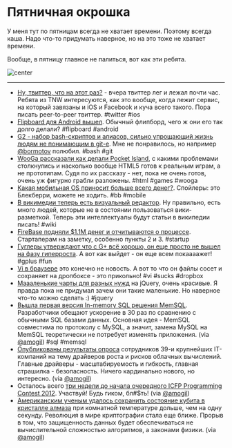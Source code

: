 # Пятничная окрошка

У меня тут по пятницам всегда не хватает времени. Поэтому всегда каша. Надо что-то придумать наверное, но на это тоже не хватает времени.

Вообще, в пятницу главное не палиться, вот как эти ребята.

![center](http://media.tumblr.com/6342554_500.jpg)

-----

* [Ну, твиттер, что на этот раз?](http://thenextweb.com/twitter/2012/06/21/the-curious-case-of-twitters-downtime-how-does-a-service-embedded-into-ios-have-this-happen/) - вчера твиттер лег и лежал почти час. Ребята из TNW интересуются, как это вообще, когда лежит сервис, на который завязаны и iOS и Facebook и куча всего такого. Пора писать peer-to-peer твиттер. #twitter #ios
* [Flipboard для Android вышел](https://play.google.com/store/apps/details?id=flipboard.app). Обычный флипборд, чего ж они его так долго делали? #flipboard #android
* [G2 - набор bash-скриптов и алиасов, сильно упрощающий жизнь людям не понимающим в git-е](https://github.com/orefalo/g2). Мне не понравилось, но например [@bormotov](http://twitter.com/bormotov) полюбил. #bash #git
* [WooGa рассказали как делали Pocket Island](http://www.wooga.com/2012/06/woogas-html5-adventure/), с какими проблемами столкнулись и насколько вообще HTML5 готов к реальным играм, а не прототипам. Судя по их рассказу - нет, пока не очень готов, очень уж фигурно грабли разложены. #html #games #wooga
* [Какая мобильная OS приносит больше всего денег?](gigaom.com/mobile/which-mobile-oss-apps-make-most-money-surprise-its-blackberry/). Спойлеры: это Блекберри, можете не ходить. #bb #mobile
* [В викимедии теперь есть визуальный редактор](http://blog.wikimedia.org/2012/06/21/help-us-shape-wikimedias-prototype-visual-editor/). Ну правильно, есть много людей, которые не в состоянии пользоваться вики-разметкой. Теперь эти интеллектуалы будут статьи в википедии писать! #wiki
* [FireBase подняли $1.1M денег и отчитываются о процессе](http://blog.firebase.com/post/25613623705/fundraising-post-mortem). Стартаперам на заметку, особенно пункты 2 и 3. #startup
* [Гуглеры утверждают что с G+ всё хорошо, он еще просто не вышел на фазу гиперроста](http://www.v3.co.uk/v3-uk/news/2185471/google-claims-google-service-reach-hypergrowth-stage). А вот как выйдет - он еще всем покаааажет! #gplus #fun
* [Vi в браузере](http://mit.edu/~georgiou/www/vi/) это конечно не новость. А вот то что он файлы сосет и сохраняет на дропбоксе - это прикольно! #vi #sucks #dropbox
* [Маааленькие чарты для разных нужд](http://benpickles.github.com/peity/) на jQuery, очень красивые. Я правда пока не придумал зачем они такие маленькие. Но наверное что-то можно сделать :) #jquery
* [Вышла первая версия In-memory SQL решения MemSQL](http://memsql.com/). Разработчики обещают ускорение в 30 раз по сравнению с обычными SQL базами данных. Основная идея - MemSQL совместима по протоколу с MySQL, а значит, замена MySQL на MemSQL теоретически не потребует изменять приложения. (via [@amogil](http://github.com/amogil)) #sql #memsql
* [Опубликованы результаты опроса](http://www.zdnet.com/blog/btl/the-future-of-cloud-computing-9-trends-for-2012/80511) сотрудников 39-и крупнейших IT-компаний на тему драйверов роста и рисков облачных вычислений. Главные драйверы - масштабируемость и гибкость, главная страшилка - безопасность. Ничего кардинально нового, но интересно. (via [@amogil](http://github.com/amogil))
* Осталось всего [три недели до начала очередного ICFP Programming Contest 2012](http://icfpcontest2012.wordpress.com/). Участвуй! Будь гиком, бл#$ть! (via [@amogil](http://github.com/amogil))
* [Американским ученым удалось сохранить состояние кубита в кристалле алмаза](http://www.mpg.de/5856755/quantum_storage_memory) при комнатной температуре дольше, чем на одну секунду. Революция в мире криптографии стала еще ближе. Прорыв в том, что защищенность данных будет обеспечиваться не вычислительной сложностью алгоритмов, а законами физики. (via [@amogil](http://github.com/amogil))
